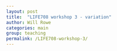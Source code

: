 ```yaml
---
layout: post
title:  "LIFE708 workshop 3 - variation"
author: Will Rowe
categories: main
group: teaching
permalink: /LIFE708-workshop-3/
---
```

